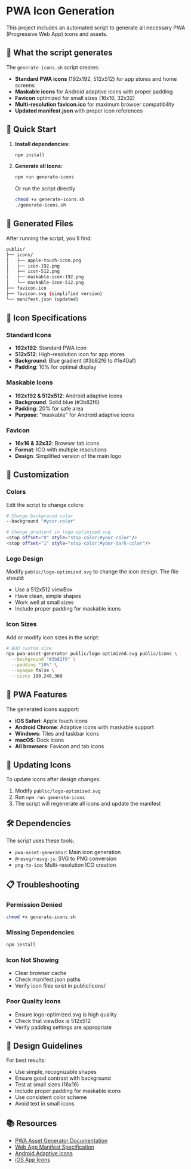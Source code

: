 # PWA Icon Generation

This project includes an automated script to generate all necessary PWA (Progressive Web App) icons and assets.

## 🎨 What the script generates

The `generate-icons.sh` script creates:

- **Standard PWA icons** (192x192, 512x512) for app stores and home screens
- **Maskable icons** for Android adaptive icons with proper padding
- **Favicon** optimized for small sizes (16x16, 32x32)
- **Multi-resolution favicon.ico** for maximum browser compatibility
- **Updated manifest.json** with proper icon references

## 🚀 Quick Start

1. **Install dependencies:**

   ```bash
   npm install
   ```

2. **Generate all icons:**

   ```bash
   npm run generate-icons
   ```

   Or run the script directly

   ```bash
   chmod +x generate-icons.sh
   ./generate-icons.sh
   ```

## 📁 Generated Files

After running the script, you'll find:

```bash
public/
├── icons/
│   ├── apple-touch-icon.png
│   ├── icon-192.png
│   ├── icon-512.png
│   ├── maskable-icon-192.png
│   └── maskable-icon-512.png
├── favicon.ico
├── favicon.svg (simplified version)
└── manifest.json (updated)
```

## 🎯 Icon Specifications

### Standard Icons

- **192x192**: Standard PWA icon
- **512x512**: High-resolution icon for app stores
- **Background**: Blue gradient (#3b82f6 to #1e40af)
- **Padding**: 10% for optimal display

### Maskable Icons

- **192x192 & 512x512**: Android adaptive icons
- **Background**: Solid blue (#3b82f6)
- **Padding**: 20% for safe area
- **Purpose**: "maskable" for Android adaptive icons

### Favicon

- **16x16 & 32x32**: Browser tab icons
- **Format**: ICO with multiple resolutions
- **Design**: Simplified version of the main logo

## 🔧 Customization

### Colors

Edit the script to change colors:

```bash
# Change background color
--background "#your-color"

# Change gradient in logo-optimized.svg
<stop offset="0" style="stop-color:#your-color"/>
<stop offset="1" style="stop-color:#your-dark-color"/>
```

### Logo Design

Modify `public/logo-optimized.svg` to change the icon design. The file should:

- Use a 512x512 viewBox
- Have clean, simple shapes
- Work well at small sizes
- Include proper padding for maskable icons

### Icon Sizes

Add or modify icon sizes in the script:

```bash
# Add custom size
npx pwa-asset-generator public/logo-optimized.svg public/icons \
  --background "#3b82f6" \
  --padding "10%" \
  --opaque false \
  --sizes 180,240,360
```

## 📱 PWA Features

The generated icons support:

- **iOS Safari**: Apple touch icons
- **Android Chrome**: Adaptive icons with maskable support
- **Windows**: Tiles and taskbar icons
- **macOS**: Dock icons
- **All browsers**: Favicon and tab icons

## 🔄 Updating Icons

To update icons after design changes:

1. Modify `public/logo-optimized.svg`
2. Run `npm run generate-icons`
3. The script will regenerate all icons and update the manifest

## 🛠️ Dependencies

The script uses these tools:

- `pwa-asset-generator`: Main icon generation
- `@resvg/resvg-js`: SVG to PNG conversion
- `png-to-ico`: Multi-resolution ICO creation

## 📋 Troubleshooting

### Permission Denied

```bash
chmod +x generate-icons.sh
```

### Missing Dependencies

```bash
npm install
```

### Icon Not Showing

- Clear browser cache
- Check manifest.json paths
- Verify icon files exist in public/icons/

### Poor Quality Icons

- Ensure logo-optimized.svg is high quality
- Check that viewBox is 512x512
- Verify padding settings are appropriate

## 🎨 Design Guidelines

For best results:

- Use simple, recognizable shapes
- Ensure good contrast with background
- Test at small sizes (16x16)
- Include proper padding for maskable icons
- Use consistent color scheme
- Avoid text in small icons

## 📚 Resources

- [PWA Asset Generator Documentation](https://github.com/onderceylan/pwa-asset-generator)
- [Web App Manifest Specification](https://developer.mozilla.org/en-US/docs/Web/Manifest)
- [Android Adaptive Icons](https://developer.android.com/guide/practices/ui_guidelines/icon_design_adaptive)
- [iOS App Icons](https://developer.apple.com/design/human-interface-guidelines/ios/icons-and-images/app-icon/)
